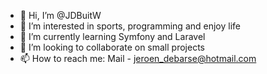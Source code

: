 - 👋 Hi, I’m @JDBuitW
- 👀 I’m interested in sports, programming and enjoy life
- 🌱 I’m currently learning Symfony and Laravel
- 💞️ I’m looking to collaborate on small projects
- 📫 How to reach me: Mail - jeroen_debarse@hotmail.com

<!---
JDBuitW/JDBuitW is a ✨ special ✨ repository because its `README.md` (this file) appears on your GitHub profile.
You can click the Preview link to take a look at your changes.
--->
